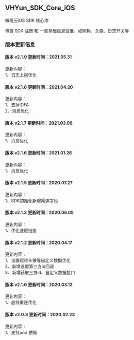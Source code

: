 ## VHYun_SDK_Core_iOS
微吼云iOS SDK 核心库<br>

包含 SDK 注册 和 一些基础信息设置，如昵称、头像、日志开关等 <br>

### 版本更新信息
#### 版本 v2.1.9 更新时间：2021.05.31
更新内容：<br>
1、日志上报优化<br>

#### 版本 v2.1.8 更新时间：2021.04.20
更新内容：<br>
1、去掉IDFA<br>
2、消息优化<br>

#### 版本 v2.1.7 更新时间：2021.03.06
更新内容：<br>
1、消息优化<br>

#### 版本 v2.1.6 更新时间：2021.01.26
更新内容：<br>
1、消息优化<br>

#### 版本 v2.1.5 更新时间：2020.07.27
更新内容：<br>
1、SDK初始化新增渠道字段<br>

#### 版本 v2.1.3 更新时间：2020.06.05
更新内容：<br>
1、优化底层链接<br>

#### 版本 v2.1.2 更新时间：2020.04.17
更新内容：<br>
1、设置昵称头像等自定义数据优化<br>
2、新增设置第三方id回调<br>
3、新增获取三方id、自定义数据接口<br>

#### 版本 v2.1.0 更新时间：2020.03.12
更新内容：<br>
1、底线重连优化<br>

#### 版本 v2.0.3 更新时间：2020.02.23
更新内容：<br>
1、支持pod 依赖<br>

